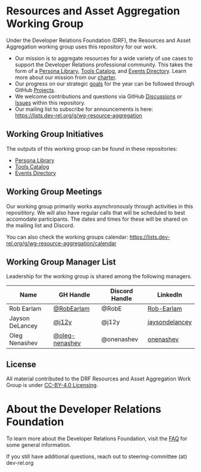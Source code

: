 # Resources and Asset Aggregation Working Group
Under the Developer Relations Foundation (DRF), the Resources and Asset Aggregation working group uses this repository for our work.

- Our mission is to aggregate resources for a wide variety of use cases to support the Developer Relations professional community. This takes the form of a [Persona Library](https://github.com/DevRel-Foundation/persona-library), [Tools Catalog](https://github.com/DevRel-Foundation/tools-catalog), and [Events Directory](https://github.com/DevRel-Foundation/events-directory). Learn more about our mission from our [charter](./CHARTER.md).
- Our progress on our strategic [goals](./GOALS.md) for the year can be followed through GitHub [Projects](https://github.com/DevRel-Foundation/wg-resource-aggregation/projects?query=is%3Aopen).
- We welcome contributions and questions via GitHub [Discussions](https://github.com/DevRel-Foundation/wg-resource-aggregation/discussions) or [Issues](https://github.com/DevRel-Foundation/wg-resource-aggregation/issues) within this repository.
- Our mailing list to subscribe for announcements is here: https://lists.dev-rel.org/g/wg-resource-aggregation

## Working Group Initiatives

The outputs of this working group can be found in these repositories:
- [Persona Library](https://github.com/DevRel-Foundation/persona-library)
- [Tools Catalog](https://github.com/DevRel-Foundation/tools-catalog)
- [Events Directory](https://github.com/DevRel-Foundation/events-directory)

## Working Group Meetings

Our working group primarily works asynchronously through activities in this reposititory. We will also have regular calls that will be scheduled to best accomodate participants. The dates and times for these will be shared on the mailing list and Discord.

You can also check the working groups calendar:
https://lists.dev-rel.org/g/wg-resource-aggregation/calendar

## Working Group Manager List

Leadership for the working group is shared among the following managers.


|    Name  | GH Handle |  Discord Handle |  LinkedIn  | 
|    ---   |     ---   |      ---        |     ---    |
| Rob Earlam | [@RobEarlam](https://github.com/robearlam) | @RobE | [Rob-Earlam](https://linkedin.com/in/rob-earlam/) |
| Jayson DeLancey | [@j12y](https://github.com/j12y) |     @j12y    | [jaysondelancey](https://linkedin.com/in/jaysondelancey) |
| Oleg Nenashev | [@oleg-nenashev](https://github.com/oleg-nenashev) |     @onenashev    | [onenashev](https://www.linkedin.com/in/onenashev/) |

## License

All material contributed to the DRF Resources and Asset Aggregation Work Group is under [CC-BY-4.0 Licensing](https://creativecommons.org/licenses/by/4.0/deed.en).

# About the Developer Relations Foundation

To learn more about the Developer Relations Foundation, visit the [FAQ](https://github.com/DevRel-Foundation#faq) for some general information.

If you still have additional questions, reach out to steering-committee (at) dev-rel.org
